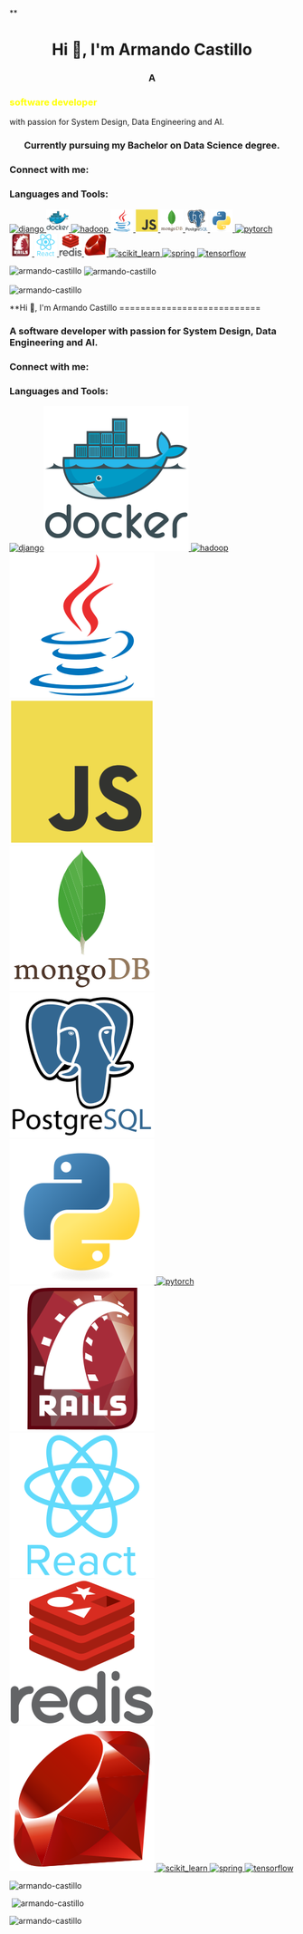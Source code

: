 **<h1 align="center">Hi 👋, I'm Armando Castillo</h1>
<h3 align="center">A <h3 style="color: yellow">software developer</h3> with passion for System Design, Data Engineering and AI.</h3>
<h3 align="center">Currently pursuing my Bachelor on Data Science degree.</h3>

<h3 align="left">Connect with me:</h3>
<p align="left">
</p>

<h3 align="left">Languages and Tools:</h3>
<p align="left"> <a href="https://www.djangoproject.com/" target="_blank" rel="noreferrer"> <img src="https://cdn.worldvectorlogo.com/logos/django.svg" alt="django" width="40" height="40"/> </a> <a href="https://www.docker.com/" target="_blank" rel="noreferrer"> <img src="https://raw.githubusercontent.com/devicons/devicon/master/icons/docker/docker-original-wordmark.svg" alt="docker" width="40" height="40"/> </a> <a href="https://hadoop.apache.org/" target="_blank" rel="noreferrer"> <img src="https://www.vectorlogo.zone/logos/apache_hadoop/apache_hadoop-icon.svg" alt="hadoop" width="40" height="40"/> </a> <a href="https://www.java.com" target="_blank" rel="noreferrer"> <img src="https://raw.githubusercontent.com/devicons/devicon/master/icons/java/java-original.svg" alt="java" width="40" height="40"/> </a> <a href="https://developer.mozilla.org/en-US/docs/Web/JavaScript" target="_blank" rel="noreferrer"> <img src="https://raw.githubusercontent.com/devicons/devicon/master/icons/javascript/javascript-original.svg" alt="javascript" width="40" height="40"/> </a> <a href="https://www.mongodb.com/" target="_blank" rel="noreferrer"> <img src="https://raw.githubusercontent.com/devicons/devicon/master/icons/mongodb/mongodb-original-wordmark.svg" alt="mongodb" width="40" height="40"/> </a> <a href="https://www.postgresql.org" target="_blank" rel="noreferrer"> <img src="https://raw.githubusercontent.com/devicons/devicon/master/icons/postgresql/postgresql-original-wordmark.svg" alt="postgresql" width="40" height="40"/> </a> <a href="https://www.python.org" target="_blank" rel="noreferrer"> <img src="https://raw.githubusercontent.com/devicons/devicon/master/icons/python/python-original.svg" alt="python" width="40" height="40"/> </a> <a href="https://pytorch.org/" target="_blank" rel="noreferrer"> <img src="https://www.vectorlogo.zone/logos/pytorch/pytorch-icon.svg" alt="pytorch" width="40" height="40"/> </a> <a href="https://rubyonrails.org" target="_blank" rel="noreferrer"> <img src="https://raw.githubusercontent.com/devicons/devicon/master/icons/rails/rails-original-wordmark.svg" alt="rails" width="40" height="40"/> </a> <a href="https://reactjs.org/" target="_blank" rel="noreferrer"> <img src="https://raw.githubusercontent.com/devicons/devicon/master/icons/react/react-original-wordmark.svg" alt="react" width="40" height="40"/> </a> <a href="https://redis.io" target="_blank" rel="noreferrer"> <img src="https://raw.githubusercontent.com/devicons/devicon/master/icons/redis/redis-original-wordmark.svg" alt="redis" width="40" height="40"/> </a> <a href="https://www.ruby-lang.org/en/" target="_blank" rel="noreferrer"> <img src="https://raw.githubusercontent.com/devicons/devicon/master/icons/ruby/ruby-original.svg" alt="ruby" width="40" height="40"/> </a> <a href="https://scikit-learn.org/" target="_blank" rel="noreferrer"> <img src="https://upload.wikimedia.org/wikipedia/commons/0/05/Scikit_learn_logo_small.svg" alt="scikit_learn" width="40" height="40"/> </a> <a href="https://spring.io/" target="_blank" rel="noreferrer"> <img src="https://www.vectorlogo.zone/logos/springio/springio-icon.svg" alt="spring" width="40" height="40"/> </a> <a href="https://www.tensorflow.org" target="_blank" rel="noreferrer"> <img src="https://www.vectorlogo.zone/logos/tensorflow/tensorflow-icon.svg" alt="tensorflow" width="40" height="40"/> </a> </p>

<p><img align="left" src="https://github-readme-stats.vercel.app/api/top-langs?username=armando-castillo&show_icons=true&locale=en&layout=compact" alt="armando-castillo" /></p>

<p>&nbsp;<img align="center" src="https://github-readme-stats.vercel.app/api?username=armando-castillo&show_icons=true&locale=en" alt="armando-castillo" /></p>

<p><img align="center" src="https://github-readme-streak-stats.herokuapp.com/?user=armando-castillo&" alt="armando-castillo" /></p>
**Hi 👋, I'm Armando Castillo
===========================

### A software developer with passion for System Design, Data Engineering and AI.

### Connect with me:

### Languages and Tools:

 [![django](https://cdn.worldvectorlogo.com/logos/django.svg)](https://www.djangoproject.com/)[![docker](https://raw.githubusercontent.com/devicons/devicon/master/icons/docker/docker-original-wordmark.svg) ](https://www.docker.com/)[![hadoop](https://www.vectorlogo.zone/logos/apache_hadoop/apache_hadoop-icon.svg) ](https://hadoop.apache.org/)[![java](https://raw.githubusercontent.com/devicons/devicon/master/icons/java/java-original.svg) ](https://www.java.com)[![javascript](https://raw.githubusercontent.com/devicons/devicon/master/icons/javascript/javascript-original.svg) ](https://developer.mozilla.org/en-US/docs/Web/JavaScript)[![mongodb](https://raw.githubusercontent.com/devicons/devicon/master/icons/mongodb/mongodb-original-wordmark.svg) ](https://www.mongodb.com/)[![postgresql](https://raw.githubusercontent.com/devicons/devicon/master/icons/postgresql/postgresql-original-wordmark.svg) ](https://www.postgresql.org)[![python](https://raw.githubusercontent.com/devicons/devicon/master/icons/python/python-original.svg) ](https://www.python.org)[![pytorch](https://www.vectorlogo.zone/logos/pytorch/pytorch-icon.svg) ](https://pytorch.org/)[![rails](https://raw.githubusercontent.com/devicons/devicon/master/icons/rails/rails-original-wordmark.svg) ](https://rubyonrails.org)[![react](https://raw.githubusercontent.com/devicons/devicon/master/icons/react/react-original-wordmark.svg) ](https://reactjs.org/)[![redis](https://raw.githubusercontent.com/devicons/devicon/master/icons/redis/redis-original-wordmark.svg) ](https://redis.io)[![ruby](https://raw.githubusercontent.com/devicons/devicon/master/icons/ruby/ruby-original.svg) ](https://www.ruby-lang.org/en/)[![scikit_learn](https://upload.wikimedia.org/wikipedia/commons/0/05/Scikit_learn_logo_small.svg) ](https://scikit-learn.org/)[![spring](https://www.vectorlogo.zone/logos/springio/springio-icon.svg) ](https://spring.io/)[![tensorflow](https://www.vectorlogo.zone/logos/tensorflow/tensorflow-icon.svg)](https://www.tensorflow.org)

![armando-castillo](https://github-readme-stats.vercel.app/api/top-langs?username=armando-castillo&show_icons=true&locale=en&layout=compact)

 ![armando-castillo](https://github-readme-stats.vercel.app/api?username=armando-castillo&show_icons=true&locale=en)

![armando-castillo](https://github-readme-streak-stats.herokuapp.com/?user=armando-castillo&)
